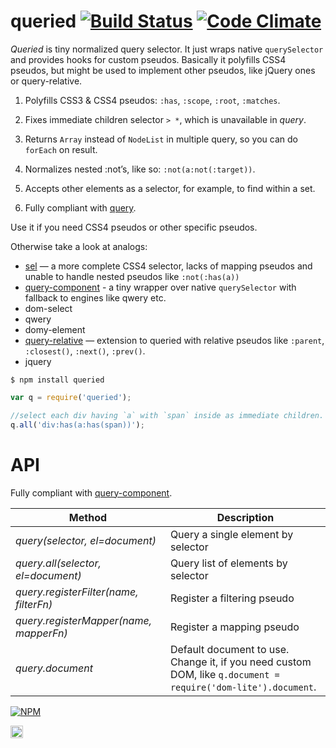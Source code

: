 # queried [![Build Status](https://travis-ci.org/dfcreative/queried.svg?branch=master)](https://travis-ci.org/dfcreative/queried) [![Code Climate](https://codeclimate.com/github/dfcreative/queried/badges/gpa.svg)](https://codeclimate.com/github/dfcreative/queried)

_Queried_ is tiny normalized query selector. It just wraps native `querySelector` and provides hooks for custom pseudos. Basically it polyfills CSS4 pseudos, but might be used to implement other pseudos, like jQuery ones or query-relative.

1. Polyfills CSS3 & CSS4 pseudos: `:has`, `:scope`, `:root`, `:matches`.

2. Fixes immediate children selector `> *`, which is unavailable in _query_.

3. Returns `Array` instead of `NodeList` in multiple query, so you can do `forEach` on result.

7. Normalizes nested :not’s, like so: `:not(a:not(:target))`.

7. Accepts other elements as a selector, for example, to find within a set.

7. Fully compliant with [query](https://github.com/component/query).



Use it if you need CSS4 pseudos or other specific pseudos.

Otherwise take a look at analogs:

* [sel](https://github.com/amccollum/sel) — a more complete CSS4 selector, lacks of mapping pseudos and unable to handle nested pseudos like `:not(:has(a))`
* [query-component](http://npmjs.org/package/query-component) - a tiny wrapper over native `querySelector` with fallback to engines like qwery etc.
* dom-select
* qwery
* domy-element
* [query-relative](http://npmjs.org/package/query-relative) — extension to queried with relative pseudos like `:parent`, `:closest()`, `:next()`, `:prev()`.
* jquery


`$ npm install queried`

```js
var q = require('queried');

//select each div having `a` with `span` inside as immediate children.
q.all('div:has(a:has(span))');
```

# API

Fully compliant with [query-component](https://npmjs.org/package/query-component).

| Method | Description |
|---|---|
| _query(selector, el=document)_ | Query a single element by selector |
| _query.all(selector, el=document)_ | Query list of elements by selector |
| _query.registerFilter(name, filterFn)_ | Register a filtering pseudo |
| _query.registerMapper(name, mapperFn)_ | Register a mapping pseudo |
| _query.document_ | Default document to use. Change it, if you need custom DOM, like `q.document = require('dom-lite').document`. |



[![NPM](https://nodei.co/npm/queried.png?downloads=true&downloadRank=true&stars=true)](https://nodei.co/npm/queried/)

<a href="UNLICENSE"><img src="http://upload.wikimedia.org/wikipedia/commons/6/62/PD-icon.svg" width="20"/></a>